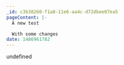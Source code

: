 ```yaml
---
_id: c3b38260-f1a8-11e6-aa4c-d72dbee07ea5
pageContent: |-
  A new test

  With some changes
date: 1486961782
---
```

undefined
